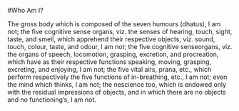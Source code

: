 #Who Am I?

The gross body which is composed of the seven humours (dhatus), I am not; the five cognitive
sense organs, viz. the senses of hearing, touch, sight, taste, and smell, which apprehend their
respective objects, viz. sound, touch, colour, taste, and odour, I am not; the five cognitive senseorgans,
viz. the organs of speech, locomotion, grasping, excretion, and procreation, which have as
their respective functions speaking, moving, grasping, excreting, and enjoying, I am not; the five
vital airs, prana, etc., which perform respectively the five functions of in-breathing, etc., I am not;
even the mind which thinks, I am not; the nescience too, which is endowed only with the residual
impressions of objects, and in which there are no objects and no functioning’s, I am not.
